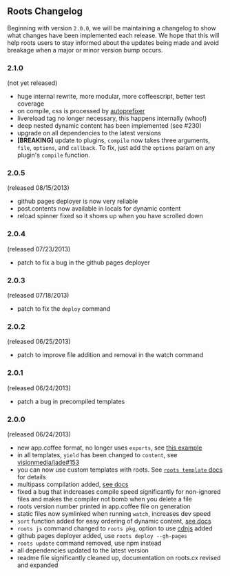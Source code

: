 Roots Changelog
---------------

Beginning with version `2.0.0`, we will be maintaining a changelog to show what changes have been implemented each release. We hope that this will help roots users to stay informed about the updates being made and avoid breakage when a major or minor version bump occurs.

### 2.1.0
(not yet released)
- huge internal rewrite, more modular, more coffeescript, better test coverage
- on compile, css is processed by [autoprefixer](https://github.com/ai/autoprefixer)
- livereload tag no longer necessary, this happens internally (whoo!)
- deep nested dynamic content has been implemented (see #230)
- upgrade on all dependencies to the latest versions
- **[BREAKING]** update to plugins, `compile` now takes three arguments, `file`, `options`, and `callback`. To fix, just add the `options` param on any plugin's `compile` function.

### 2.0.5
(released 08/15/2013)
- github pages deployer is now very reliable
- post.contents now available in locals for dynamic content
- reload spinner fixed so it shows up when you have scrolled down

### 2.0.4
(released 07/23/2013)
- patch to fix a bug in the github pages deployer

### 2.0.3
(released 07/18/2013)
- patch to fix the `deploy` command

### 2.0.2
(released 06/25/2013)
- patch to improve file addition and removal in the watch command

### 2.0.1
(released 06/24/2013)
- patch a bug in precompiled templates

### 2.0.0 
(released 06/24/2013)

- new app.coffee format, no longer uses `exports`, see [this example](https://github.com/jenius/roots/blob/master/templates/new/default/app.coffee)
- in all templates, `yield` has been changed to `content`, see [visionmedia/jade#153](https://github.com/visionmedia/jade/issues/1053)
- you can now use custom templates with roots. See [`roots template` docs](http://roots.cx/docs#templates) for details
- multipass compilation added, [see docs](http://roots.cx/docs#multipass)
- fixed a bug that indcreases compile speed significantly for non-ignored files and makes the compiler not bomb when you delete a file
- roots version number printed in app.coffee file on generation
- static files now symlinked when running `watch`, increases dev speed
- `sort` function added for easy ordering of dynamic content, [see docs](http://roots.cx/docs#dynamic)
- `roots js` command changed to `roots pkg`, option to use [cdnjs](https://github.com/jenius/cli-js) added
- github pages deployer added, use `roots deploy --gh-pages`
- `roots update` command removed, use npm instead
- all dependencies updated to the latest version
- readme file significantly cleaned up, documentation on roots.cx revised and expanded

